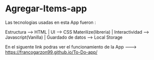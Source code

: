 # Agregar-Items-app
Las tecnologias usadas en esta App fueron :

Estructura --> HTML |
UI --> CSS Materilize(libreria) | 
Interactividad --> Javascript(Vanilla) |
Guardado de datos --> Local Storage

En el siguente link podras ver el funcionamiento de la App ---> https://francogarzon99.github.io/To-Do-app/
